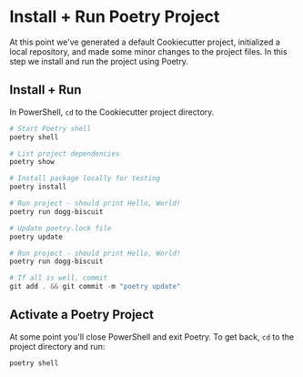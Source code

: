 # Install + Run Poetry Project

At this point we've generated a default Cookiecutter project, initialized a local repository, and made some minor changes to the project files. In this step we install and run the project using Poetry.

## Install + Run

In PowerShell, `cd` to the Cookiecutter project directory.

```powershell
# Start Poetry shell
poetry shell

# List project dependencies
poetry show

# Install package locally for testing
poetry install

# Run project - should print Hello, World!
poetry run dogg-biscuit

# Update poetry.lock file
poetry update

# Run project - should print Hello, World!
poetry run dogg-biscuit

# If all is well, commit
git add . && git commit -m "poetry update"
```

## Activate a Poetry Project

At some point you'll close PowerShell and exit Poetry. To get back, `cd` to the project directory and run:

```powershell
poetry shell
```
